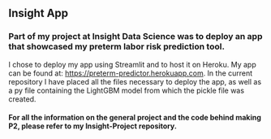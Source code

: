 ## Insight App 
### Part of my project at Insight Data Science was to deploy an app that showcased my preterm labor risk prediction tool.
I chose to deploy my app using Streamlit and to host it on Heroku.
My app can be found at: https://preterm-predictor.herokuapp.com.
In the current repository I have placed all the files necessary to deploy the app, as well as a py file containing the LightGBM model from which the pickle file was created.
#### For all the information on the general project and the code behind making P2, please refer to my Insight-Project repository.

